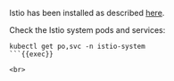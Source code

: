 
Istio has been installed as described [here](https://istio.io/latest/docs/setup/getting-started).

Check the Istio system pods and services:

```plain
kubectl get po,svc -n istio-system
```{{exec}}

<br>
